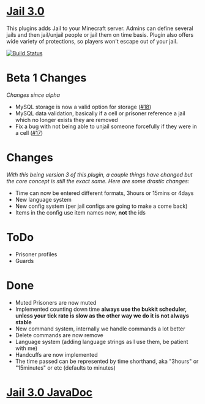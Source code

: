 [Jail 3.0](http://ci.graywolf336.com/job/Jail/)
====
This plugins adds Jail to your Minecraft server. Admins can define several jails and then jail/unjail people or jail them on time basis. Plugin also offers wide variety of protections, so players won't escape out of your jail.

[![Build Status](http://ci.graywolf336.com/job/Jail/badge/icon)](http://ci.graywolf336.com/job/Jail/)

Beta 1 Changes
===
*Changes since alpha*
- MySQL storage is now a valid option for storage ([#18](https://github.com/graywolf336/Jail/issues/18))
- MySQL data validation, basically if a cell or prisoner reference a jail which no longer exists they are removed
- Fix a bug with not being able to unjail someone forcefully if they were in a cell ([#17](https://github.com/graywolf336/Jail/issues/17))

Changes
===
*With this being version 3 of this plugin, a couple things have changed but the core concept is still the exact same. Here are some drastic changes:*
- Time can now be entered different formats, 3hours or 15mins or 4days
- New language system
- New config system (per jail configs are going to make a come back)
- Items in the config use item names now, **not** the ids

ToDo
===
- Prisoner profiles
- Guards

Done
===
- Muted Prisoners are now muted
- Implemented counting down time **always use the bukkit scheduler, unless your tick rate is slow as the other way we do it is not always stable**
- New command system, internally we handle commands a lot better
- Delete commands are now remove
- Language system (adding language strings as I use them, be patient with me)
- Handcuffs are now implemented
- The time passed can be represented by time shorthand, aka "3hours" or "15minutes" or etc (defaults to minutes)

[Jail 3.0 JavaDoc](http://ci.graywolf336.com/job/Jail/javadoc)
====
